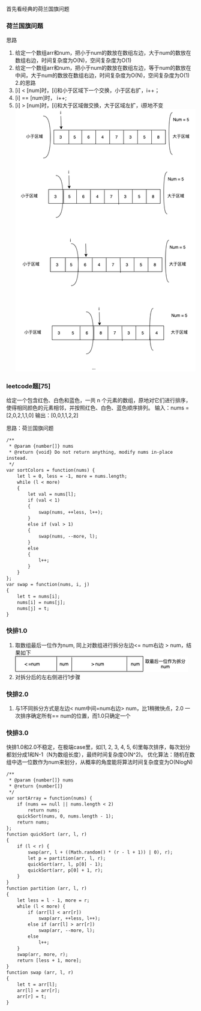 首先看经典的荷兰国旗问题
### 荷兰国旗问题   
思路

1. 给定一个数组arr和num，把小于num的数放在数组左边，大于num的数放在数组右边，时间复杂度为O(N)，空间复杂度为O(1)
2. 给定一个数组arr和num，把小于num的数放在数组左边，等于num的数放在中间，大于num的数放在数组右边，时间复杂度为O(N)，空间复杂度为O(1)
2.的思路
1. [i] < [num]时，[i]和小于区域下一个交换，小于区右扩，i++；
2. [i] == [num]时， i++;
3. [i] > [num]时，[i]和大于区域做交换，大于区域左扩，i原地不变
![image](https://github.com/zhangcaiqian/algorithm-practice/blob/master/%E9%A1%B9%E7%9B%AE%E8%B5%84%E6%BA%90/三色国旗.png)
### leetcode题[75]
给定一个包含红色、白色和蓝色，一共 n 个元素的数组，原地对它们进行排序，使得相同颜色的元素相邻，并按照红色、白色、蓝色顺序排列。
输入：nums = [2,0,2,1,1,0]
输出：[0,0,1,1,2,2]

思路：荷兰国旗问题
```
/**
 * @param {number[]} nums
 * @return {void} Do not return anything, modify nums in-place instead.
 */
var sortColors = function(nums) {
    let l = 0, less = -1, more = nums.length;
    while (l < more)
    {
        let val = nums[l];
        if (val < 1)
        {
            swap(nums, ++less, l++);
        }
        else if (val > 1)
        {
            swap(nums, --more, l);
        }
        else
        {
            l++;
        }
    }
};
var swap = function(nums, i, j)
{
    let t = nums[i];
    nums[i] = nums[j];
    nums[j] = t;
}
```
### 快排1.0
1. 取数组最后一位作为num, 同上对数组进行拆分左边<= num右边 > num，结果如下
![image](https://github.com/zhangcaiqian/algorithm-practice/blob/master/%E9%A1%B9%E7%9B%AE%E8%B5%84%E6%BA%90/快排1.png)
2. 对拆分后的左右侧进行1步骤
### 快排2.0
1. 与1不同拆分方式是左边< num中间=num右边> num，比1稍微快点，2.0 一次排序确定所有== num的位置，而1.0只确定一个
### 快排3.0
快排1.0和2.0不稳定，在极端case里，如[1, 2, 3, 4, 5, 6]里每次排序，每次划分都划分成1和N-1（N为数组长度），最终时间复杂度O(N^2)。
优化算法：随机在数组中选一位数作为num来划分，从概率的角度能将算法时间复杂度变为O(NlogN)
```
/**
 * @param {number[]} nums
 * @return {number[]}
 */
var sortArray = function(nums) {
    if (nums == null || nums.length < 2)
        return nums;
    quickSort(nums, 0, nums.length - 1);
    return nums;
};
function quickSort (arr, l, r)
{
    if (l < r) {
        swap(arr, l + ((Math.random() * (r - l + 1)) | 0), r);
        let p = partition(arr, l, r);
        quickSort(arr, l, p[0] - 1);
        quickSort(arr, p[0] + 1, r);
    }
}
function partition (arr, l, r)
{
    let less = l - 1, more = r;
    while (l < more) {
        if (arr[l] < arr[r])
            swap(arr, ++less, l++);
        else if (arr[l] > arr[r])
            swap(arr, --more, l);
        else
            l++;
    }
    swap(arr, more, r);
    return [less + 1, more];
}
function swap (arr, l, r)
{
    let t = arr[l];
    arr[l] = arr[r];
    arr[r] = t;
}
```